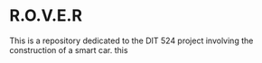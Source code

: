 # R.O.V.E.R
This is a repository dedicated to the DIT 524 project involving the construction of a smart car.
this
